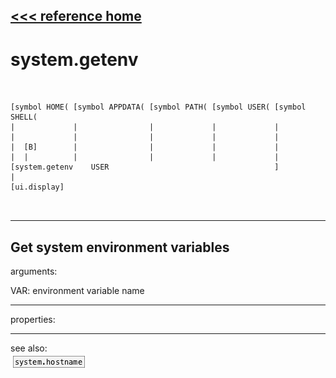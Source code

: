 [<<< reference home](ceammc_lib.md)
---

# system.getenv

```


[symbol HOME( [symbol APPDATA( [symbol PATH( [symbol USER( [symbol SHELL(
|             |                |             |             |
|             |                |             |             |
|  [B]        |                |             |             |
|  |          |                |             |             |
[system.getenv    USER                                     ]
|
[ui.display]

            
```
---
Get system environment variables
---
arguments:

VAR: environment variable name<br>

---
properties:


---
see also:<br>
[![system.hostname](img/object_system.hostname.png)](system.hostname.md)

